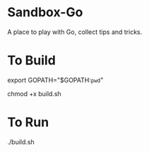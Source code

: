 # Sandbox-Go
A place to play with Go, collect tips and tricks.

# To Build
export GOPATH="$GOPATH:`pwd`"

chmod +x build.sh

# To Run
./build.sh
